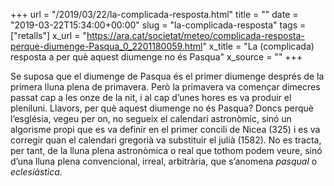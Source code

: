 +++
url = "/2019/03/22/la-complicada-resposta.html"
title = ""
date = "2019-03-22T15:34:00+00:00"
slug = "la-complicada-resposta"
tags = ["retalls"]
x_url = "https://ara.cat/societat/meteo/complicada-resposta-perque-diumenge-Pasqua_0_2201180059.html"
x_title = "La (complicada) resposta a per què aquest diumenge no és Pasqua"
x_source = ""
+++


Se suposa que el diumenge de Pasqua és el primer diumenge després de la primera lluna plena de primavera. Però la primavera va començar dimecres passat cap a les onze de la nit, i al cap d’unes hores es va produir el pleniluni. Llavors, per què aquest diumenge no és Pasqua? Doncs perquè l’església, vegeu per on, no segueix el calendari astronòmic, sinó un algorisme propi que es va definir en el primer concili de Nicea (325) i es va corregir quan el calendari gregorià va substituir el julià (1582). No es tracta, per tant, de la lluna plena astronòmica o real que tothom podem veure, sinó d’una lluna plena convencional, irreal, arbitrària, que s’anomena *pasqual* o *eclesiàstica*.
